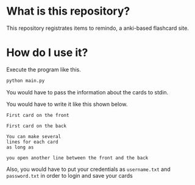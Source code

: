 # What is this repository?
This repository registrates items to remindo, a anki-based flashcard site.

# How do I use it?
Execute the program like this.
```bash
python main.py
```
You would have to pass the information about the cards to stdin.

You would have to write it like this shown below.
```
First card on the front

First card on the back

You can make several
lines for each card
as long as

you open another line between the front and the back
```

Also, you would have to put your credentials as `username.txt` and `password.txt` in order to login and save your cards

